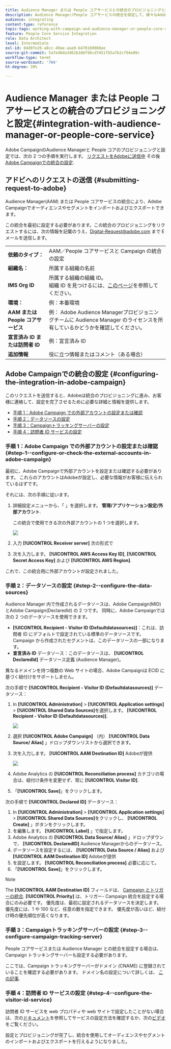 ```yaml
---
title: Audience Manager または People コアサービスとの統合のプロビジョニングと設定
description: Audience Manager/People コアサービスの統合を設定して、様々なAdobe Experience Cloudソリューションとのオーディエンスやセグメントの共有を開始する方法について説明します。
audience: integrating
content-type: reference
topic-tags: working-with-campaign-and-audience-manager-or-people-core-service
feature: People Core Service Integration
role: Data Architect
level: Intermediate
exl-id: 04d0fe26-a8cc-49ae-aaa9-b470169068ee
source-git-commit: 5a7e48da3d62b186f96cd7451fb5a7b2cf94e09c
workflow-type: tm+mt
source-wordcount: '704'
ht-degree: 39%

---
```


# Audience Manager または People コアサービスとの統合のプロビジョニングと設定{#integration-with-audience-manager-or-people-core-service}

Adobe CampaignのAudience Managerと People コアのプロビジョニングと設定では、次の 2 つの手順を実行します。 [リクエストをAdobeに送信中](#submitting-request-to-adobe) その後 [Adobe Campaignでの統合の設定](#configuring-the-integration-in-adobe-campaign).

## アドビへのリクエストの送信 {#submitting-request-to-adobe}

Audience Manager(AAM) または People コアサービスの統合により、Adobe Campaignでオーディエンスやセグメントをインポートおよびエクスポートできます。

この統合を最初に設定する必要があります。この統合のプロビジョニングをリクエストするには、次の情報を記載のうえ、[Digital-Request@adobe.com](mailto:Digital-Request@adobe.com) まで E メールを送信します。

<table> 
 <tbody> 
  <tr> 
   <td> <strong>依頼のタイプ：</strong><br /> </td> 
   <td> AAM／People コアサービスと Campaign の統合の設定 </td> 
  </tr> 
  <tr> 
   <td> <strong>組織名：</strong><br /> </td> 
   <td> 所属する組織の名前 </td> 
  </tr> 
  <tr> 
   <td> <strong>IMS Org ID</strong><br /> </td> 
   <td> 所属する組織の組織 ID。<br>組織 ID を見つけるには、<a href="https://experienceleague.adobe.com/docs/core-services/interface/administration/organizations.html?lang=ja">このページ</a>を参照してください。</td> 
  </tr> 
  <tr> 
   <td> <strong>環境：</strong><br /> </td> 
   <td> 例：本番環境 </td> 
  </tr> 
  <tr> 
   <td> <strong>AAM または People コアサービス</strong><br /> </td> 
   <td> 例： Adobe Audience Managerプロビジョニングチームに Audience Manager のライセンスを所有しているかどうかを確認してください。</td> 
  </tr> 
  <tr> 
   <td> <strong>宣言済み ID または訪問者 ID</strong><br /> </td> 
   <td> 例：宣言済み ID </td> 
  </tr> 
  <tr> 
   <td> <strong>追加情報</strong><br /> </td> 
   <td> 役に立つ情報またはコメント（ある場合） </td> 
  </tr> 
 </tbody> 
</table>

## Adobe Campaignでの統合の設定 {#configuring-the-integration-in-adobe-campaign}

このリクエストを送信すると、Adobeは統合のプロビジョニングに進み、お客様に連絡して、設定を完了させるために必要な詳細と情報を提供します。

* [手順 1：Adobe Campaign での外部アカウントの設定または確認](#step-1--configure-or-check-the-external-accounts-in-adobe-campaign)
* [手順 2：データソースの設定](#step-2--configure-the-data-sources)
* [手順 3：Campaignトラッキングサーバーの設定](#step-3--configure-campaign-tracking-server)
* [手順 4：訪問者 ID サービスの設定](#step-4--configure-the-visitor-id-service)

### 手順 1：Adobe Campaign での外部アカウントの設定または確認 {#step-1--configure-or-check-the-external-accounts-in-adobe-campaign}

最初に、Adobe Campaignで外部アカウントを設定または確認する必要があります。 これらのアカウントはAdobeが設定し、必要な情報がお客様に伝えられているはずです。

それには、次の手順に従います。

1. 詳細設定メニューから、「 」を選択します。 **管理/アプリケーション設定/外部アカウント**.

   この統合で使用できる次の外部アカウントの 1 つを選択します。

   ![](assets/integration_aam_1.png)

1. 入力 **[!UICONTROL Receiver server]** 次の形式で
1. 次を入力します。 **[!UICONTROL AWS Access Key ID]**, **[!UICONTROL Secret Access Key]** および **[!UICONTROL AWS Region]**.

これで、この統合用に外部アカウントが設定されました。

### 手順 2：データソースの設定 {#step-2--configure-the-data-sources}

Audience Manager 内で作成されるデータソースは、Adobe Campaign(MID) とAdobe Campaign(DeclaredId) の 2 つです。 同時に、Adobe Campaignでは次の 2 つのデータソースを使用できます。

* **[!UICONTROL Recipient - Visitor ID (Defaultdatasources)]**：これは、訪問者 ID にデフォルトで設定されている標準のデータソースです。 Campaign から作成されたセグメントは、このデータソースの一部になります。
* **宣言済み ID** データソース：このデータソースは、 **[!UICONTROL DeclaredId]** データソース定義 (Audience Manager)。

異なるドメインを持つ複数の Web サイトの場合、Adobe Campaignは ECID に基づく紐付けをサポートしません。

次の手順で **[!UICONTROL Recipient - Visitor ID (Defaultdatasources)]** データソース：

1. In **[!UICONTROL Administration]** > **[!UICONTROL Application settings]** > **[!UICONTROL Shared Data Sources]**&#x200B;を選択します。 **[!UICONTROL Recipient - Visitor ID (Defaultdatasources)]**.

   ![](assets/integration_aam_2.png)

1. 選択 **[!UICONTROL Adobe Campaign]** （内） **[!UICONTROL Data Source/ Alias]** 」ドロップダウンリストから選択できます。
1. 次を入力します。 **[!UICONTROL AAM Destination ID]** Adobeが提供

   ![](assets/integration_aam_3.png)

1. Adobe Analytics の **[!UICONTROL Reconciliation process]** カテゴリの場合は、紐付け条件を変更せず、常に **[!UICONTROL Visitor ID]**.
1. 「**[!UICONTROL Save]**」をクリックします。

次の手順で **[!UICONTROL Declared ID]** データソース：

1. In **[!UICONTROL Administration]** > **[!UICONTROL Application settings]** > **[!UICONTROL Shared Data Sources]**&#x200B;をクリックし、 **[!UICONTROL Create]** 」ボタンをクリックします。
1. を編集します。 **[!UICONTROL Label]** 」で指定します。
1. Adobe Analytics の **[!UICONTROL Data Source/ Alias]** 」ドロップダウンで、 **[!UICONTROL DeclaredID]** Audience Managerからのデータソース。
1. データソースを設定するには、 **[!UICONTROL Data Source / Alias]** および **[!UICONTROL AAM Destination ID]** Adobeが提供
1. を設定します。 **[!UICONTROL Reconciliation process]** 必要に応じて。
1. 「**[!UICONTROL Save]**」をクリックします。

>[!NOTE]
>
>The **[!UICONTROL AAM Destination ID]** フィールドは、 [Campaign とトリガーの統合](../../integrating/using/configuring-triggers-in-experience-cloud.md). **[!UICONTROL Priority]** は、トリガー- Campaign 統合を設定する場合にのみ必要です。 優先度は、最初に設定されるデータソースを決定します。 優先度には、1 や 100 など、任意の数を指定できます。 優先度が高いほど、紐付け時の優先順位が高くなります。

### 手順 3：Campaignトラッキングサーバーの設定 {#step-3--configure-campaign-tracking-server}

People コアサービスまたは Audience Manager との統合を設定する場合は、Campaign トラッキングサーバーも設定する必要があります。

ここでは、Campaign トラッキングサーバーがドメイン (CNAME) に登録されていることを確認する必要があります。 ドメイン名の設定について詳しくは、 [この記事](https://helpx.adobe.com/jp/campaign/kb/domain-name-delegation.html).

### 手順 4：訪問者 ID サービスの設定 {#step-4--configure-the-visitor-id-service}

訪問者 ID サービスを web プロパティや web サイトで設定したことがない場合は、次の[ドキュメント](https://experienceleague.adobe.com/docs/id-service/using/implementation/setup-aam-analytics.html?lang=ja)を参照してサービスの設定方法を確認するか、次の[ビデオ](https://helpx.adobe.com/jp/marketing-cloud/how-to/email-marketing.html#step-two)をご覧ください。

設定とプロビジョニングが完了し、統合を使用してオーディエンスやセグメントのインポートおよびエクスポートを行えるようになりました。
